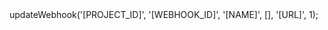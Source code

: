 <?php

use Appwrite\Client;
use Appwrite\Services\Projects;

$client = new Client();

$client
    setProject('')
    setKey('')
;

$projects = new Projects($client);

$result = $projects->updateWebhook('[PROJECT_ID]', '[WEBHOOK_ID]', '[NAME]', [], '[URL]', 1);